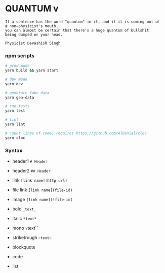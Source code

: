 # QUANTUM v

```
If a sentence has the word "quantum" in it, and if it is coming out of a non–physicist's mouth,
you can almost be certain that there's a huge quantum of bullshit being dumped on your head.

Physicist Devashish Singh
```

### npm scripts

```sh
# prod mode
yarn build && yarn start

# dev mode
yarn dev

# generate fake data
yarn gen-data

# run tests
yarn test

# lint
yarn lint

# count lines of code, requires https://github.com/AlDanial/cloc
yarn cloc

```

### Syntax

* header1 `# Header`
* header2 `## Header`

* link `[link name](http url)`
* file link `[link name](file-id)`
* image `[link name](!file-id)`

* bold `_text_`
* italic `*text*`
* mono `\`text\``
* striketrough `~text~`

* blockquote
* code
* list

